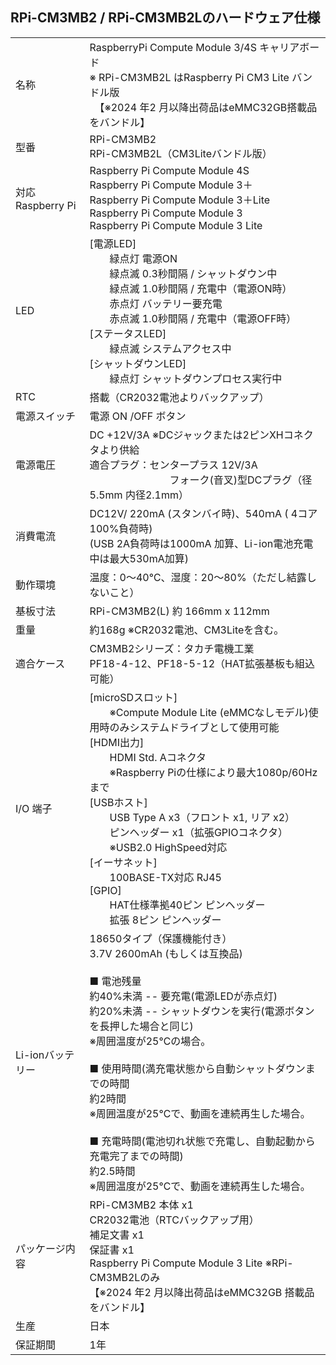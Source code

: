 ## RPi-CM3MB2 / RPi-CM3MB2Lのハードウェア仕様
|||
|:-----|:-----|
|名称| RaspberryPi Compute Module 3/4S キャリアボード<br>※ RPi-CM3MB2L はRaspberry Pi CM3 Lite バンドル版<br>　【※2024 年2 月以降出荷品はeMMC32GB搭載品をバンドル】|
|型番|RPi-CM3MB2<br>RPi-CM3MB2L（CM3Liteバンドル版）|
|対応 Raspberry Pi|Raspberry Pi Compute Module 4S<br>Raspberry Pi Compute Module 3＋<br>Raspberry Pi Compute Module 3＋Lite<br>Raspberry Pi Compute Module 3<br>Raspberry Pi Compute Module 3 Lite|
|LED|[電源LED]<br>　　緑点灯 電源ON<br>　　緑点滅 0.3秒間隔 / シャットダウン中<br>　　緑点滅 1.0秒間隔 / 充電中（電源ON時）<br>　　赤点灯 バッテリー要充電<br>　　赤点滅 1.0秒間隔 / 充電中（電源OFF時） <br>[ステータスLED]<br>　　緑点滅 システムアクセス中<br>[シャットダウンLED]<br>　　緑点灯 シャットダウンプロセス実行中|
|RTC|搭載（CR2032電池よりバックアップ）|
|電源スイッチ|電源 ON /OFF ボタン|
|電源電圧|DC +12V/3A ※DCジャックまたは2ピンXHコネクタより供給<br>適合プラグ：センタープラス 12V/3A<br>　　　　　　　　フォーク(音叉)型DCプラグ（径5.5mm 内径2.1mm） |
|消費電流|DC12V/ 220mA (スタンバイ時)、540ｍA ( 4コア100%負荷時)<br>(USB 2A負荷時は1000mA 加算、Li-ion電池充電中は最大530mA加算)|
|動作環境|温度：0～40℃、湿度：20～80%（ただし結露しないこと）|
|基板寸法|RPi-CM3MB2(L) 約 166mm x 112mm|
|重量|約168g ※CR2032電池、CM3Liteを含む。|
|適合ケース|CM3MB2シリーズ：タカチ電機工業<br>PF18-4-12、PF18-5-12（HAT拡張基板も組込可能）|
|I/O 端子|[microSDスロット]<br>　　※Compute Module Lite (eMMCなしモデル)使用時のみシステムドライブとして使用可能<br>[HDMI出力]<br>　　HDMI Std. Aコネクタ<br>　　※Raspberry Piの仕様により最大1080p/60Hzまで<br>[USBホスト]<br>　　USB Type A x3（フロント x1, リア x2）<br>　　ピンヘッダー x1（拡張GPIOコネクタ）<br>　　※USB2.0 HighSpeed対応<br>[イーサネット]<br>　　100BASE-TX対応 RJ45<br>[GPIO]<br>　　HAT仕様準拠40ピン ピンヘッダー<br>　　拡張 8ピン ピンヘッダー|
|Li-ionバッテリー|18650タイプ（保護機能付き）<br> 3.7V 2600mAh (もしくは互換品)<br><br>■ 電池残量<br>約40%未満 -- 要充電(電源LEDが赤点灯)<br>約20%未満 -- シャットダウンを実行(電源ボタンを長押した場合と同じ)<br>※周囲温度が25℃の場合。<br><br>■ 使用時間(満充電状態から自動シャットダウンまでの時間<br>約2時間<br>※周囲温度が25℃で、動画を連続再生した場合。<br><br>■ 充電時間(電池切れ状態で充電し、自動起動から充電完了までの時間)<br>約2.5時間<br>※周囲温度が25℃で、動画を連続再生した場合。|
|パッケージ内容|RPi-CM3MB2 本体 x1<br>CR2032電池（RTCバックアップ用）<br>補足文書 x1<br>保証書 x1<br>Raspberry Pi Compute Module 3 Lite ※RPi-CM3MB2Lのみ<br>【※2024 年2 月以降出荷品はeMMC32GB 搭載品をバンドル】|
|生産|日本|
|保証期間|1年|
